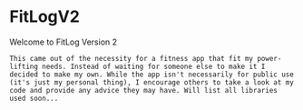 # FitLogV2

Welcome to FitLog Version 2

	This came out of the necessity for a fitness app that fit my power-lifting needs. Instead of waiting for someone else to make it I decided to make my own. While the app isn't necessarily for public use (it's just my personal thing), I encourage others to take a look at my code and provide any advice they may have. Will list all libraries used soon...


